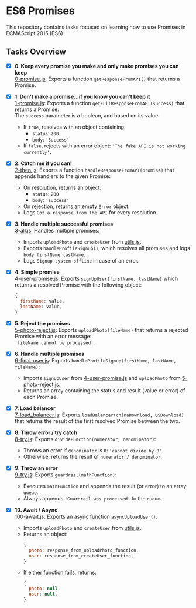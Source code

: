 # ES6 Promises

This repository contains tasks focused on learning how to use Promises in ECMAScript 2015 (ES6).

## Tasks Overview

+ [x] **0. Keep every promise you make and only make promises you can keep**  
  [0-promise.js](0-promise.js): Exports a function `getResponseFromAPI()` that returns a Promise.

+ [x] **1. Don't make a promise...if you know you can't keep it**  
  [1-promise.js](1-promise.js): Exports a function `getFullResponseFromAPI(success)` that returns a Promise.  
  The `success` parameter is a boolean, and based on its value:
  - If `true`, resolves with an object containing:
    - `status`: `200`
    - `body`: `'Success'`
  - If `false`, rejects with an error object: `'The fake API is not working currently'`.

+ [x] **2. Catch me if you can!**  
  [2-then.js](2-then.js): Exports a function `handleResponseFromAPI(promise)` that appends handlers to the given Promise:
  - On resolution, returns an object:
    - `status`: `200`
    - `body`: `'success'`
  - On rejection, returns an empty `Error` object.
  - Logs `Got a response from the API` for every resolution.

+ [x] **3. Handle multiple successful promises**  
  [3-all.js](3-all.js): Handles multiple promises:
  - Imports `uploadPhoto` and `createUser` from [utils.js](utils.js).
  - Exports `handleProfileSignup()`, which resolves all promises and logs `body firstName lastName`.
  - Logs `Signup system offline` in case of an error.

+ [x] **4. Simple promise**  
  [4-user-promise.js](4-user-promise.js): Exports `signUpUser(firstName, lastName)` which returns a resolved Promise with the following object:
  ```js
  {
    firstName: value,
    lastName: value,
  }
  ```

+ [x] **5. Reject the promises**  
  [5-photo-reject.js](5-photo-reject.js): Exports `uploadPhoto(fileName)` that returns a rejected Promise with an error message:  
  `'fileName cannot be processed'`.

+ [x] **6. Handle multiple promises**  
  [6-final-user.js](6-final-user.js): Exports `handleProfileSignup(firstName, lastName, fileName)`:
  - Imports `signUpUser` from [4-user-promise.js](4-user-promise.js) and `uploadPhoto` from [5-photo-reject.js](5-photo-reject.js).
  - Returns an array containing the status and result (value or error) of each Promise.

+ [x] **7. Load balancer**  
  [7-load_balancer.js](7-load_balancer.js): Exports `loadBalancer(chinaDownload, USDownload)` that returns the result of the first resolved Promise between the two.

+ [x] **8. Throw error / try catch**  
  [8-try.js](8-try.js): Exports `divideFunction(numerator, denominator)`:
  - Throws an error if `denominator` is `0`: `'cannot divide by 0'`.
  - Otherwise, returns the result of `numerator / denominator`.

+ [x] **9. Throw an error**  
  [9-try.js](9-try.js): Exports `guardrail(mathFunction)`:
  - Executes `mathFunction` and appends the result (or error) to an array `queue`.
  - Always appends `'Guardrail was processed'` to the `queue`.

+ [x] **10. Await / Async**  
  [100-await.js](100-await.js): Exports an async function `asyncUploadUser()`:
  - Imports `uploadPhoto` and `createUser` from [utils.js](utils.js).
  - Returns an object:
    ```js
    {
      photo: response_from_uploadPhoto_function,
      user: response_from_createUser_function,
    }
    ```
  - If either function fails, returns:
    ```js
    {
      photo: null,
      user: null,
    }
    ```